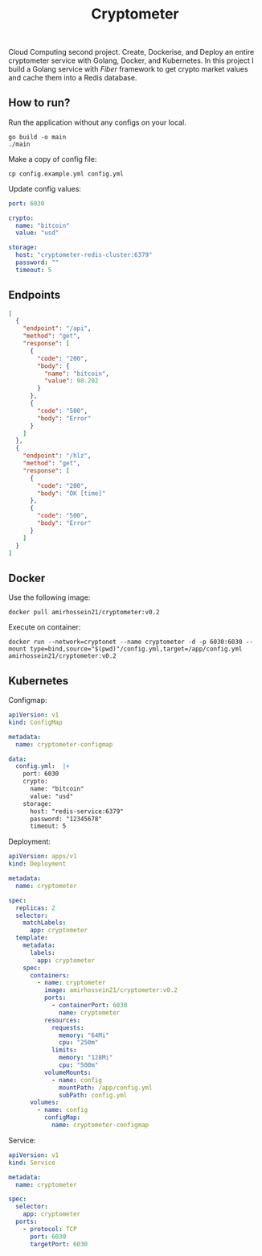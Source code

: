 <h1 align="center">
  Cryptometer
</h1>

<br />

Cloud Computing second project. Create, Dockerise, and Deploy an entire cryptometer service 
with Golang, Docker, and Kubernetes. In this
project I build a Golang service with _Fiber_ framework to get crypto market values and cache them into a Redis database.

## How to run?

Run the application without any configs on your local.

```shell
go build -o main
./main
```

Make a copy of config file:

```shell
cp config.example.yml config.yml
```

Update config values:

```yaml
port: 6030

crypto:
  name: "bitcoin"
  value: "usd"

storage:
  host: "cryptometer-redis-cluster:6379"
  password: ""
  timeout: 5
```

## Endpoints

```json
[
  {
    "endpoint": "/api",
    "method": "get",
    "response": [
      {
        "code": "200",
        "body": {
          "name": "bitcoin",
          "value": 98.202
        }
      },
      {
        "code": "500",
        "body": "Error"
      }
    ]
  },
  {
    "endpoint": "/hlz",
    "method": "get",
    "response": [
      {
        "code": "200",
        "body": "OK [time]"
      },
      {
        "code": "500",
        "body": "Error"
      }
    ]
  }
]
```

## Docker

Use the following image:

```shell
docker pull amirhossein21/cryptometer:v0.2
```

Execute on container:

```shell
docker run --network=cryptonet --name cryptometer -d -p 6030:6030 --mount type=bind,source="$(pwd)"/config.yml,target=/app/config.yml amirhossein21/cryptometer:v0.2
```

## Kubernetes

Configmap:

```yaml
apiVersion: v1
kind: ConfigMap

metadata:
  name: cryptometer-configmap

data:
  config.yml:  |+
    port: 6030
    crypto:
      name: "bitcoin"
      value: "usd"
    storage:
      host: "redis-service:6379"
      password: "12345678"
      timeout: 5
```

Deployment:

```yaml
apiVersion: apps/v1
kind: Deployment

metadata:
  name: cryptometer

spec:
  replicas: 2
  selector:
    matchLabels:
      app: cryptometer
  template:
    metadata:
      labels:
        app: cryptometer
    spec:
      containers:
        - name: cryptometer
          image: amirhossein21/cryptometer:v0.2
          ports:
            - containerPort: 6030
              name: cryptometer
          resources:
            requests:
              memory: "64Mi"
              cpu: "250m"
            limits:
              memory: "128Mi"
              cpu: "500m"
          volumeMounts:
            - name: config
              mountPath: /app/config.yml
              subPath: config.yml
      volumes:
        - name: config
          configMap:
            name: cryptometer-configmap
```

Service:

```yaml
apiVersion: v1
kind: Service

metadata:
  name: cryptometer

spec:
  selector:
    app: cryptometer
  ports:
    - protocol: TCP
      port: 6030
      targetPort: 6030
```